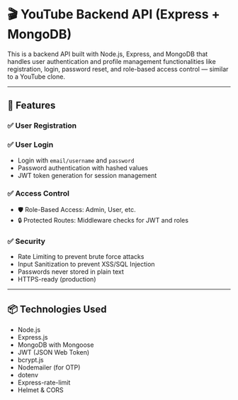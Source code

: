# 🎬 YouTube Backend API (Express + MongoDB)

This is a backend API built with Node.js, Express, and MongoDB that handles user authentication and profile management functionalities like registration, login, password reset, and role-based access control — similar to a YouTube clone.

---

## 🚀 Features

### ✅ User Registration


### ✅ User Login
- Login with `email/username` and `password`
- Password authentication with hashed values
- JWT token generation for session management


### ✅ Access Control
- 🛡 Role-Based Access: Admin, User, etc.
- 🔒 Protected Routes: Middleware checks for JWT and roles

### ✅ Security
- Rate Limiting to prevent brute force attacks
- Input Sanitization to prevent XSS/SQL Injection
- Passwords never stored in plain text
- HTTPS-ready (production)

---

## 📦 Technologies Used

- Node.js
- Express.js
- MongoDB with Mongoose
- JWT (JSON Web Token)
- bcrypt.js
- Nodemailer (for OTP)
- dotenv
- Express-rate-limit
- Helmet & CORS




